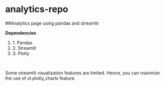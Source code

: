 # analytics-repo

##Analytics page using pandas and streamlit

**Dependencies** <br>

<ol>
    <li>1. Pandas</li>
    <li>2. Streamlit</li>
    <li>3. Plotly</li>
</ol> <br>

Some streamlit visualization features are limited. Hence, you can maximize the use of st.plotly_charts feature.
